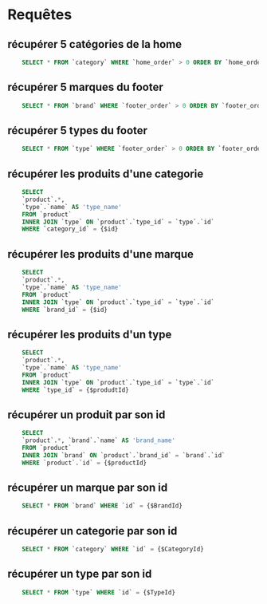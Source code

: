 # Requêtes

## récupérer 5 catégories de la home
```sql
    SELECT * FROM `category` WHERE `home_order` > 0 ORDER BY `home_order`
```
## récupérer 5 marques du footer
```sql
    SELECT * FROM `brand` WHERE `footer_order` > 0 ORDER BY `footer_order`
```
## récupérer 5 types du footer
```sql
    SELECT * FROM `type` WHERE `footer_order` > 0 ORDER BY `footer_order`
```
## récupérer les produits d'une categorie
```sql
    SELECT 
    `product`.*, 
    `type`.`name` AS 'type_name'
    FROM `product` 
    INNER JOIN `type` ON `product`.`type_id` = `type`.`id`
    WHERE `category_id` = {$id}
```
## récupérer les produits d'une marque
```sql
    SELECT 
    `product`.*, 
    `type`.`name` AS 'type_name'
    FROM `product`
    INNER JOIN `type` ON `product`.`type_id` = `type`.`id` 
    WHERE `brand_id` = {$id}
```
## récupérer les produits d'un type
```sql
    SELECT
    `product`.*, 
    `type`.`name` AS 'type_name'
    FROM `product` 
    INNER JOIN `type` ON `product`.`type_id` = `type`.`id` 
    WHERE `type_id` = {$produdtId}
```
## récupérer un produit par son id
```sql
    SELECT 
    `product`.*, `brand`.`name` AS 'brand_name' 
    FROM `product` 
    INNER JOIN `brand` ON `product`.`brand_id` = `brand`.`id` 
    WHERE `product`.`id` = {$productId}
```
## récupérer un marque par son id
```sql
    SELECT * FROM `brand` WHERE `id` = {$BrandId}
```
## récupérer un categorie par son id
```sql
    SELECT * FROM `category` WHERE `id` = {$CategoryId}
```
## récupérer un type par son id
```sql
    SELECT * FROM `type` WHERE `id` = {$TypeId}
```